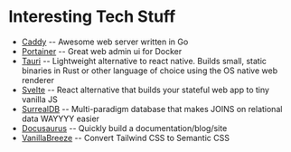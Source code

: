# Interesting Tech Stuff

- [Caddy](https://caddyserver.com/) -- Awesome web server written in Go
- [Portainer](https://hub.docker.com/r/portainer/portainer) -- Great web admin ui for Docker
- [Tauri](https://tauri.app/) -- Lightweight alternative to react native. Builds small, static binaries in Rust or other language of choice using the OS native web renderer
- [Svelte](https://svelte.dev/) -- React alternative that builds your stateful web app to tiny vanilla JS
- [SurrealDB](https://surrealdb.com/) -- Multi-paradigm database that makes JOINS on relational data WAYYYY easier
- [Docusaurus](https://github.com/facebook/docusaurus) -- Quickly build a documentation/blog/site
- [VanillaBreeze](https://www.vanillabreeze.dev/) -- Convert Tailwind CSS to Semantic CSS